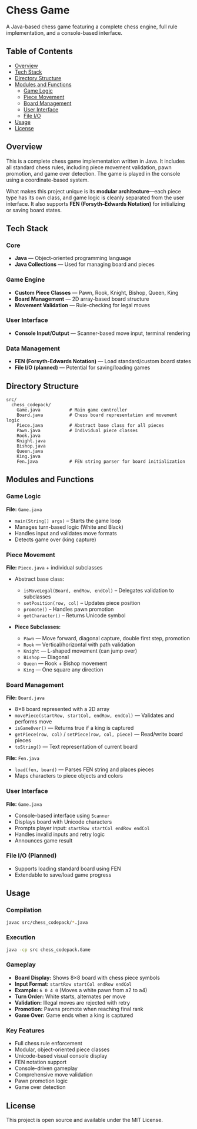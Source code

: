 # Chess Game

A Java-based chess game featuring a complete chess engine, full rule implementation, and a console-based interface.

## Table of Contents
- [Overview](#overview)
- [Tech Stack](#tech-stack)
- [Directory Structure](#directory-structure)
- [Modules and Functions](#modules-and-functions)
  - [Game Logic](#game-logic)
  - [Piece Movement](#piece-movement)
  - [Board Management](#board-management)
  - [User Interface](#user-interface)
  - [File I/O](#file-io)
- [Usage](#usage)
- [License](#license)

## Overview

This is a complete chess game implementation written in Java. It includes all standard chess rules, including piece movement validation, pawn promotion, and game over detection. The game is played in the console using a coordinate-based system.

What makes this project unique is its **modular architecture**—each piece type has its own class, and game logic is cleanly separated from the user interface. It also supports **FEN (Forsyth–Edwards Notation)** for initializing or saving board states.

## Tech Stack

### Core
- **Java** — Object-oriented programming language
- **Java Collections** — Used for managing board and pieces

### Game Engine
- **Custom Piece Classes** — Pawn, Rook, Knight, Bishop, Queen, King
- **Board Management** — 2D array-based board structure
- **Movement Validation** — Rule-checking for legal moves

### User Interface
- **Console Input/Output** — Scanner-based move input, terminal rendering

### Data Management
- **FEN (Forsyth-Edwards Notation)** — Load standard/custom board states
- **File I/O (planned)** — Potential for saving/loading games

## Directory Structure

```
src/
  chess_codepack/
    Game.java           # Main game controller
    Board.java          # Chess board representation and movement logic
    Piece.java          # Abstract base class for all pieces
    Pawn.java           # Individual piece classes
    Rook.java
    Knight.java
    Bishop.java
    Queen.java
    King.java
    Fen.java            # FEN string parser for board initialization
```

## Modules and Functions

### Game Logic

**File:** `Game.java`  
- `main(String[] args)` – Starts the game loop  
- Manages turn-based logic (White and Black)  
- Handles input and validates move formats  
- Detects game over (king capture)

### Piece Movement

**File:** `Piece.java` + individual subclasses  
- Abstract base class:  
  - `isMoveLegal(Board, endRow, endCol)` – Delegates validation to subclasses  
  - `setPosition(row, col)` – Updates piece position  
  - `promote()` – Handles pawn promotion  
  - `getCharacter()` – Returns Unicode symbol

- **Piece Subclasses:**
  - `Pawn` — Move forward, diagonal capture, double first step, promotion
  - `Rook` — Vertical/horizontal with path validation
  - `Knight` — L-shaped movement (can jump over)
  - `Bishop` — Diagonal
  - `Queen` — Rook + Bishop movement
  - `King` — One square any direction

### Board Management

**File:** `Board.java`  
- 8×8 board represented with a 2D array  
- `movePiece(startRow, startCol, endRow, endCol)` — Validates and performs move  
- `isGameOver()` — Returns true if a king is captured  
- `getPiece(row, col)` / `setPiece(row, col, piece)` — Read/write board pieces  
- `toString()` — Text representation of current board

**File:** `Fen.java`  
- `load(fen, board)` — Parses FEN string and places pieces  
- Maps characters to piece objects and colors

### User Interface

**File:** `Game.java`  
- Console-based interface using `Scanner`  
- Displays board with Unicode characters  
- Prompts player input: `startRow startCol endRow endCol`  
- Handles invalid inputs and retry logic  
- Announces game result

### File I/O (Planned)

- Supports loading standard board using FEN  
- Extendable to save/load game progress

## Usage

### Compilation
```bash
javac src/chess_codepack/*.java
```

### Execution
```bash
java -cp src chess_codepack.Game
```

### Gameplay
- **Board Display:** Shows 8×8 board with chess piece symbols
- **Input Format:** `startRow startCol endRow endCol`
- **Example:** `6 0 4 0` (Moves a white pawn from a2 to a4)
- **Turn Order:** White starts, alternates per move
- **Validation:** Illegal moves are rejected with retry
- **Promotion:** Pawns promote when reaching final rank
- **Game Over:** Game ends when a king is captured

### Key Features
- Full chess rule enforcement
- Modular, object-oriented piece classes
- Unicode-based visual console display
- FEN notation support
- Console-driven gameplay
- Comprehensive move validation
- Pawn promotion logic
- Game over detection

## License

This project is open source and available under the MIT License.
